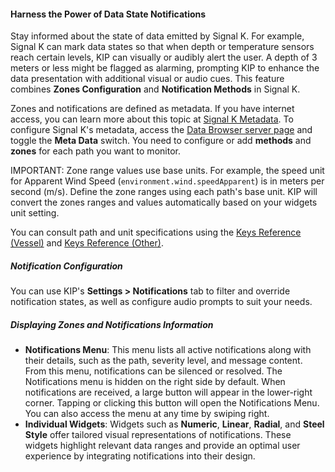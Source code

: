 #### Harness the Power of Data State Notifications
Stay informed about the state of data emitted by Signal K. For example, Signal K can mark data states so that when depth or temperature sensors reach certain levels, KIP can visually or audibly alert the user. A depth of 3 meters or less might be flagged as alarming, prompting KIP to enhance the data presentation with additional visual or audio cues. This feature combines **Zones Configuration** and **Notification Methods** in Signal K.

Zones and notifications are defined as metadata. If you have internet access, you can learn more about this topic at [Signal K Metadata](https://signalk.org/specification/1.7.0/doc/data_model_metadata.html). To configure Signal K's metadata, access the [Data Browser server page](/admin/#/databrowser) and toggle the **Meta Data** switch. You need to configure or add **methods** and **zones** for each path you want to monitor.

IMPORTANT: Zone range values use base units. For example, the speed unit for Apparent Wind Speed (`environment.wind.speedApparent`) is in meters per second (m/s). Define the zone ranges using each path's base unit. KIP will convert the zones ranges and values automatically based on your widgets unit setting. 

You can consult path and unit specifications using the [Keys Reference (Vessel)](https://signalk.org/specification/1.7.0/doc/vesselsBranch.html) and [Keys Reference (Other)](https://signalk.org/specification/1.7.0/doc/otherBranches.html).

##### Notification Configuration
You can use KIP's **Settings > Notifications** tab to filter and override notification states, as well as configure audio prompts to suit your needs.

##### Displaying Zones and Notifications Information
- **Notifications Menu**: This menu lists all active notifications along with their details, such as the path, severity level, and message content. From this menu, notifications can be silenced or resolved. The Notifications menu is hidden on the right side by default. When notifications are received, a large button will appear in the lower-right corner. Tapping or clicking this button will open the Notifications Menu. You can also access the menu at any time by swiping right.
- **Individual Widgets**: Widgets such as **Numeric**, **Linear**, **Radial**, and **Steel Style** offer tailored visual representations of notifications. These widgets highlight relevant data ranges and provide an optimal user experience by integrating notifications into their design.
